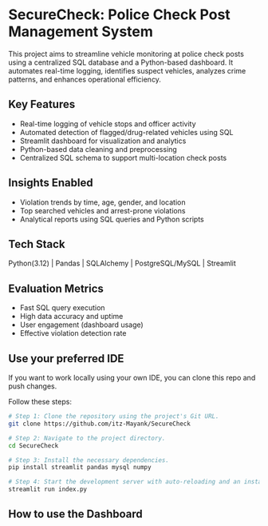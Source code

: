 # SecureCheck: Police Check Post Management System

This project aims to streamline vehicle monitoring at police check posts using a centralized SQL database and a Python-based dashboard. It automates real-time logging, identifies suspect vehicles, analyzes crime patterns, and enhances operational efficiency.

## Key Features
- Real-time logging of vehicle stops and officer activity  
- Automated detection of flagged/drug-related vehicles using SQL  
- Streamlit dashboard for visualization and analytics  
- Python-based data cleaning and preprocessing  
- Centralized SQL schema to support multi-location check posts  

## Insights Enabled
- Violation trends by time, age, gender, and location  
- Top searched vehicles and arrest-prone violations  
- Analytical reports using SQL queries and Python scripts  

## Tech Stack
Python(3.12) | Pandas | SQLAlchemy | PostgreSQL/MySQL | Streamlit  

## Evaluation Metrics
- Fast SQL query execution  
- High data accuracy and uptime  
- User engagement (dashboard usage)  
- Effective violation detection rate  


## Use your preferred IDE
If you want to work locally using your own IDE, you can clone this repo and push changes.

Follow these steps:

```sh
# Step 1: Clone the repository using the project's Git URL.
git clone https://github.com/itz-Mayank/SecureCheck

# Step 2: Navigate to the project directory.
cd SecureCheck

# Step 3: Install the necessary dependencies.
pip install streamlit pandas mysql numpy

# Step 4: Start the development server with auto-reloading and an instant preview.
streamlit run index.py
```

## How to use the Dashboard


